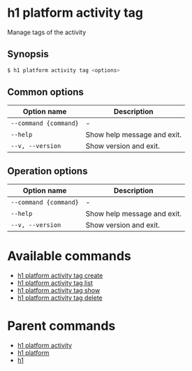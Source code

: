 
# h1 platform activity tag

Manage tags of the activity

## Synopsis

```bash
$ h1 platform activity tag <options>
```

## Common options

| Option name               | Description                 |
| ------------------------- | --------------------------- |
| ```--command {command}``` | -                           |
| ```--help```              | Show help message and exit. |
| ```--v, --version```      | Show version and exit.      |

## Operation options

| Option name               | Description                 |
| ------------------------- | --------------------------- |
| ```--command {command}``` | -                           |
| ```--help```              | Show help message and exit. |
| ```--v, --version```      | Show version and exit.      |

# Available commands

* [h1 platform activity tag create](./create/README.md)
* [h1 platform activity tag list](./list/README.md)
* [h1 platform activity tag show](./show/README.md)
* [h1 platform activity tag delete](./delete/README.md)

# Parent commands

* [h1 platform activity](./../README.md)
* [h1 platform](./../../README.md)
* [h1](./../../../README.md)
